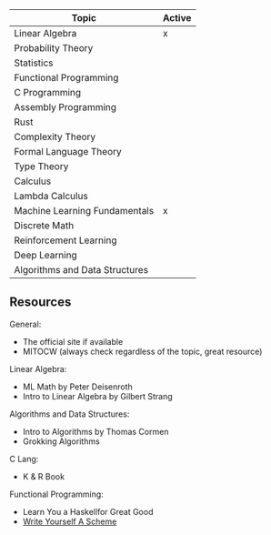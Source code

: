 
| Topic                          | Active |
| ------------------------------ | ------ |
| Linear Algebra                 | x      |
| Probability Theory             |        |
| Statistics                     |        |
| Functional Programming         |        |
| C Programming                  |        |
| Assembly Programming           |        |
| Rust                           |        |
| Complexity Theory              |        |
| Formal Language Theory         |        |
| Type Theory                    |        |
| Calculus                       |        |
| Lambda Calculus                |        |
| Machine Learning Fundamentals  | x      |
| Discrete Math                  |        |
| Reinforcement Learning         |        |
| Deep Learning                  |        |
| Algorithms and Data Structures |        |

## Resources
General:
+ The official site if available 
+ MITOCW (always check regardless of the topic, great resource)

Linear Algebra:
+ ML Math by Peter Deisenroth
+ Intro to Linear Algebra by Gilbert Strang

Algorithms and Data Structures:
+ Intro to Algorithms by Thomas Cormen
+ Grokking Algorithms

C Lang:
+ K & R Book

Functional Programming:
+ Learn You a Haskellfor Great Good
+ [Write Yourself A Scheme](https://wespiser.com)